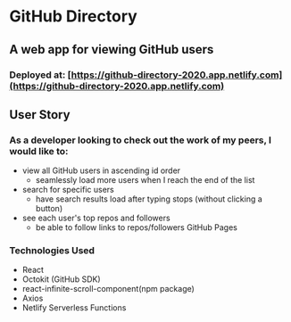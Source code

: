 # GitHub Directory
## A web app for viewing GitHub users

### Deployed at: [https://github-directory-2020.app.netlify.com](https://github-directory-2020.app.netlify.com)

## User Story
### As a developer looking to check out the work of my peers, I would like to:
- view all GitHub users in ascending id order
  - seamlessly load more users when I reach the end of the list
- search for specific users
  - have search results load after typing stops (without clicking a button)
- see each user's top repos and followers
  - be able to follow links to repos/followers GitHub Pages


### Technologies Used
- React
- Octokit (GitHub SDK)
- react-infinite-scroll-component(npm package)
- Axios
- Netlify Serverless Functions


